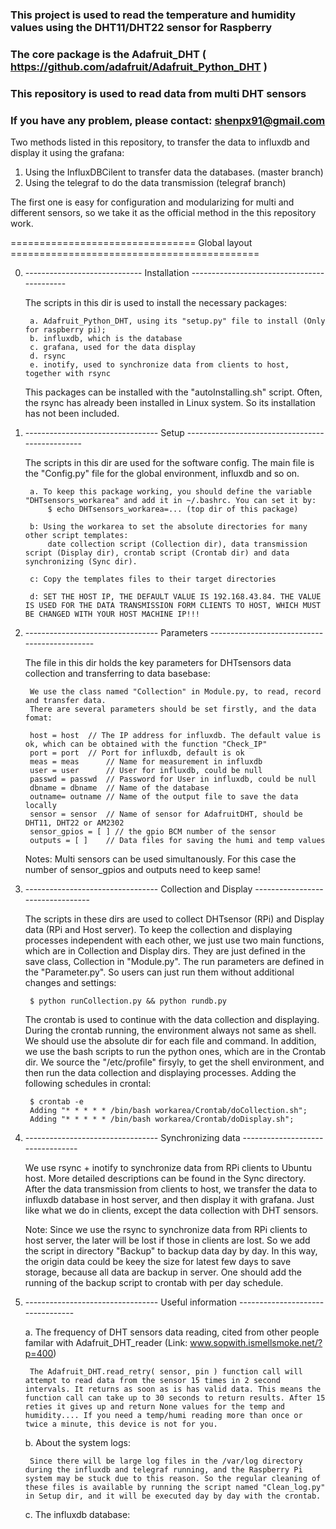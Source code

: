 ### This project is used to read the temperature and humidity values using the DHT11/DHT22 sensor for Raspberry
### The core package is the Adafruit_DHT ( https://github.com/adafruit/Adafruit_Python_DHT )
### This repository is used to read data from multi DHT sensors
### If you have any problem, please contact: shenpx91@gmail.com

Two methods listed in this repository, to transfer the data to influxdb and display it using the grafana:

1. Using the InfluxDBCilent to transfer data the databases. (master branch)
2. Using the telegraf to do the data transmission           (telegraf branch) 

The first one is easy for configuration and modularizing for multi and different sensors,
so we take it as the official method in the this repository work.

================================ Global layout ===========================================

0. ----------------------------- Installation  -------------------------------------------

	The scripts in this dir is used to install the necessary packages:

		a. Adafruit_Python_DHT, using its "setup.py" file to install (Only for raspberry pi);
		b. influxdb, which is the database
		c. grafana, used for the data display
		d. rsync
		e. inotify, used to synchronize data from clients to host, together with rsync
	
	This packages can be installed with the "autoInstalling.sh" script. Often, the rsync has
	already been installed in Linux system. So its installation has not been included.
	

1. --------------------------------- Setup ------------------------------------------------

	The scripts in this dir are used for the software config. The main file is the "Config.py" file
	for the global environment, influxdb and so on.

		a. To keep this package working, you should define the variable "DHTsensors_workarea" and add it in ~/.bashrc. You can set it by:
			$ echo DHTsensors_workarea=... (top dir of this package)

		b: Using the workarea to set the absolute directories for many other script templates:
			date collection script (Collection dir), data transmission script (Display dir), crontab script (Crontab dir) and data synchronizing (Sync dir).

		c: Copy the templates files to their target directories

		d: SET THE HOST IP, THE DEFAULT VALUE IS 192.168.43.84. THE VALUE IS USED FOR THE DATA TRANSMISSION FORM CLIENTS TO HOST, WHICH MUST BE CHANGED WITH YOUR HOST MACHINE IP!!!


2. --------------------------------- Parameters ---------------------------------------------

	The file in this dir holds the key parameters for DHTsensors data collection and transferring to data basebase:

    	We use the class named "Collection" in Module.py, to read, record and transfer data.
    	There are several parameters should be set firstly, and the data fomat:

		host = host	 // The IP address for influxdb. The default value is ok, which can be obtained with the function "Check_IP"
		port = port	 // Port for influxdb, default is ok
		meas = meas      // Name for measurement in influxdb
		user = user      // User for influxdb, could be null
		passwd = passwd  // Password for User in influxdb, could be null
		dbname = dbname  // Name of the database
		outname= outname // Name of the output file to save the data locally
		sensor = sensor	 // Name of sensor for AdafruitDHT, should be DHT11, DHT22 or AM2302
		sensor_gpios = [ ] // the gpio BCM number of the sensor
		outputs = [ ]	 // Data files for saving the humi and temp values
	
	Notes: Multi sensors can be used simultanously. For this case the number of sensor_gpios and outputs need to keep same!


3. --------------------------------- Collection and Display ---------------------------------

	The scripts in these dirs are used to collect DHTsensor (RPi) and Display data (RPi and Host server).
	To keep the collection and displaying processes independent with each other, we just use two main functions,
	which are in Collection and Display dirs. They are just defined in the save class, Collection in "Module.py".
	The run parameters are defined in the "Parameter.py". So users can just run them without additional changes and settings:

		$ python runCollection.py && python rundb.py


	The crontab is used to continue with the data collection and displaying. During the crontab running, the environment always not same as shell. We should use the absolute dir for each file and command. In addition, we use the bash scripts to run the python ones, which are in the Crontab dir. We source the "/etc/profile" firsyly, to get the shell environment, and then run the data collection and displaying processes. Adding the following schedules in crontal:

		$ crontab -e
		Adding "* * * * * /bin/bash workarea/Crontab/doCollection.sh";
		Adding "* * * * * /bin/bash workarea/Crontab/doDisplay.sh";


4. --------------------------------- Synchronizing data  ---------------------------------

	We use rsync + inotify to synchronize data from RPi clients to Ubuntu host. More detailed descriptions can be found in the Sync directory.
	After the data transmission from clients to host, we transfer the data to influxdb database in host server, and then display it with grafana. Just like what we do in clients, except the data collection with DHT sensors.

	Note: Since we use the rsync to synchronize data from RPi clients to host server, the later will be lost if those in clients are lost. So we add the script in directory "Backup" to backup data day by day. In this way, the origin data could be keey the size for latest few days to save storage, because all data are backup in server. One should add the running of the backup script to crontab with per day schedule.



5. --------------------------------- Useful information  ---------------------------------

	a. The frequency of DHT sensors data reading, cited from other people familar with Adafruit_DHT_reader (Link:	www.sopwith.ismellsmoke.net/?p=400) 

		The Adafruit_DHT.read_retry( sensor, pin ) function call will attempt to read data from the sensor 15 times in 2 second intervals. It returns as soon as is has valid data. This means the function call can take up to 30 seconds to return results. After 15 reties it gives up and return None values for the temp and humidity.... If you need a temp/humi reading more than once or twice a minute, this device is not for you.


	b. About the system logs: 

		Since there will be large log files in the /var/log directory during the influxdb and telegraf running, and the Raspberry Pi system may be stuck due to this reason. So the regular cleaning of these files is available by running the script named "Clean_log.py" in Setup dir, and it will be executed day by day with the crontab.

	c. The influxdb database:
		




